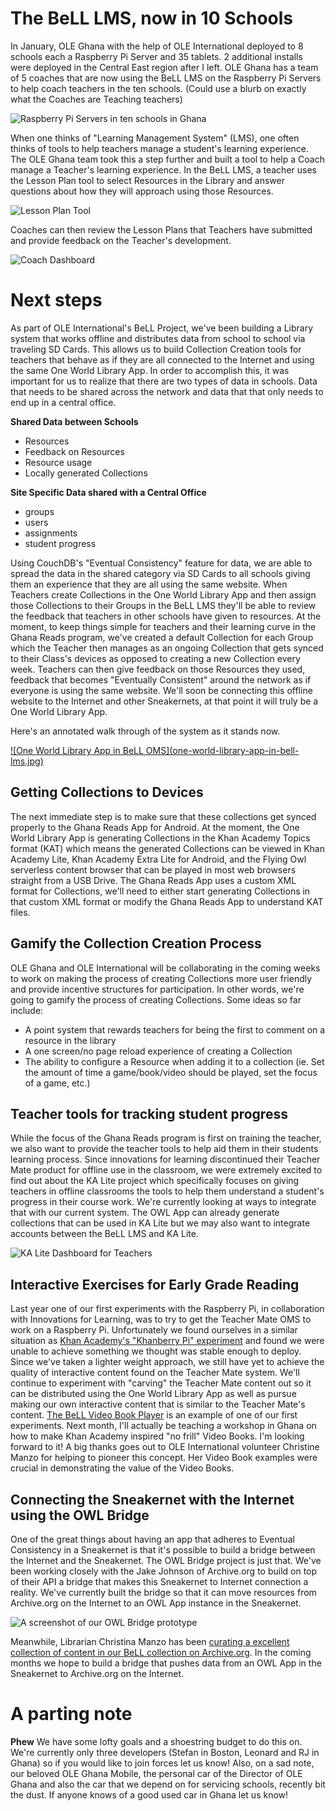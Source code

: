 # The BeLL LMS, now in 10 Schools 
In January, OLE Ghana with the help of OLE International deployed to 8 schools each a Raspberry Pi Server and 35 tablets.    2 additional installs were deployed in the Central East region after I left.  OLE Ghana has a team of 5 coaches that are now using the BeLL LMS on the Raspberry Pi Servers to help coach teachers in the ten schools. (Could use a blurb on exactly what the Coaches are Teaching teachers)

![Raspberry Pi Servers in ten schools in Ghana](school-collage.jpg)

When one thinks of "Learning Management System" (LMS), one often thinks of tools to help teachers manage a student's learning experience.  The OLE Ghana team took this a step further and built a tool to help a Coach manage a Teacher's learning experience.  In the BeLL LMS, a teacher uses the Lesson Plan tool to select Resources in the Library and answer questions about how they will approach using those Resources.

![Lesson Plan Tool](lesson-plan-tool.png)

Coaches can then review the Lesson Plans that Teachers have submitted and provide feedback on the Teacher's development.  

![Coach Dashboard](coach-dashboard.png)



# Next steps
As part of OLE International's BeLL Project, we've been building a Library system that works offline and distributes data from school to school via traveling SD Cards. This allows us to build Collection Creation tools for teachers that behave as if they are all connected to the Internet and using the same One World Library App. In order to accomplish this, it was important for us to realize that there are two types of data in schools. Data that needs to be shared across the network and data that that only needs to end up in a central office. 

 __Shared Data between Schools__
- Resources
- Feedback on Resources
- Resource usage
- Locally generated Collections


__Site Specific Data shared with a Central Office__
- groups
- users
- assignments
- student progress

Using CouchDB's "Eventual Consistency" feature for data, we are able to spread the data in the shared category via SD Cards to all schools giving them an experience that they are all using the same website.  When Teachers create Collections in the One World Library App and then assign those Collections to their Groups in the BeLL LMS they'll be able to review the feedback that teachers in other schools have given to resources.  At the moment, to keep things simple for teachers and their learning curve in the Ghana Reads program, we've created a default Collection for each Group which the Teacher then manages as an ongoing Collection that gets synced to their Class's devices as opposed to creating a new Collection every week. Teachers can then give feedback on those Resources they used, feedback that becomes "Eventually Consistent" around the network  as if everyone is using the same website.  We'll soon be connecting this offline website to the Internet and other Sneakernets, at that point it will truly be a One World Library App.    

Here's an annotated walk through of the system as it stands now.

<a href="https://raw.github.com/open-learning-exchange/OLE-Development-Blog/master/20130317-Ghana-Reads-Progress/one-world-library-app-in-bell-lms.jpg?login=rjsteinert&token=09899817295d8b502f367cfabb04dd55">
![One World Library App in BeLL OMS](one-world-library-app-in-bell-lms.jpg)
</a>


## Getting Collections to Devices
The next immediate step is to make sure that these collections get synced properly to the Ghana Reads App for Android.  At the moment, the One World Library App is generating Collections in the Khan Academy Topics format (KAT) which means the generated Collections can be viewed in Khan Academy Lite, Khan Academy Extra Lite for Android, and the Flying Owl serverless content browser that can be played in most web browsers straight from a USB Drive.  The Ghana Reads App uses a custom XML format for Collections, we'll need to either start generating Collections in that custom XML format or modify the Ghana Reads App to understand KAT files.

## Gamify the Collection Creation Process
OLE Ghana and OLE International will be collaborating in the coming weeks to work on making the process of creating Collections more user friendly and provide incentive structures for participation.  In other words, we're going to gamify the process of creating Collections.  Some ideas so far include:

- A point system that rewards teachers for being the first to comment on a resource in the library
- A one screen/no page reload experience of creating a Collection
- The ability to configure a Resource when adding it to a collection (ie. Set the amount of time a game/book/video should be played, set the focus of a game, etc.) 

## Teacher tools for tracking student progress
While the focus of the Ghana Reads program is first on training the teacher, we also want to provide the teacher tools to help aid them in their students learning process.  Since innovations for learning discontinued their Teacher Mate product for offline use in the classroom, we were extremely excited to find out about the KA Lite project which specifically focuses on giving teachers in offline classrooms the tools to help them understand a student's progress in their course work.  We're currently looking at ways to integrate that with our current system. The OWL App can already generate collections that can be used in KA Lite but we may also want to integrate accounts between the BeLL LMS and KA Lite.

![KA Lite Dashboard for Teachers](ka-lite.png)


## Interactive Exercises for Early Grade Reading
Last year one of our first experiments with the Raspberry Pi, in collaboration with Innovations for Learning, was to try to get the Teacher Mate OMS to work on a Raspberry Pi.  Unfortunately we found ourselves in a similar situation as [Khan Academy's "Khanberry Pi" experiment](http://jamiealexandre.com/blog/2012/12/12/what-i-did-at-khan-academy-khanberry-pi-ka-lite/) and found we were unable to achieve something we thought was stable enough to deploy.  Since we've taken a lighter weight approach, we still have yet to achieve the quality of interactive content found on the Teacher Mate system.  We'll continue to experiment with "carving" the Teacher Mate content out so it can be distributed using the One World Library App as well as pursue making our own interactive content that is similar to the Teacher Mate's content.  [The BeLL Video Book Player](https://github.com/open-learning-exchange/BeLL-Video-Book-Player) is an example of one of our first experiments. Next month, I'll actually be teaching a workshop in Ghana on how to make Khan Academy inspired "no frill" Video Books. I'm looking forward to it!  A big thanks goes out to OLE International volunteer Christine Manzo for helping to pioneer this concept.  Her Video Book examples were crucial in demonstrating the value of the Video Books.

## Connecting the Sneakernet with the Internet using the OWL Bridge
One of the great things about having an app that adheres to Eventual Consistency in a Sneakernet is that it's possible to build a bridge between the Internet and the Sneakernet.  The OWL Bridge project is just that.  We've been working closely with the Jake Johnson of Archive.org to build on top of their API a bridge that makes this Sneakernet to Internet connection a reality.  We've currently built the bridge so that it can move resources from Archive.org on the Internet to an OWL App instance in the Sneakernet.  

![A screenshot of our OWL Bridge prototype](owl-bridge.png)

Meanwhile, Librarian Christina Manzo has been [curating a excellent collection of content in our BeLL collection on Archive.org](http://archive.org/details/bell).  In the coming months we hope to build a bridge that pushes data from an OWL App in the Sneakernet to Archive.org on the Internet.

# A parting note
**Phew** We have some lofty goals and a shoestring budget to do this on.  We're currently only three developers (Stefan in Boston, Leonard and RJ in Ghana) so if you would like to join forces let us know! Also, on a sad note, our beloved OLE Ghana Mobile, the personal car of the Director of OLE Ghana and also the car that we depend on for servicing schools, recently bit the dust. If anyone knows of a good used car in Ghana let us know!















